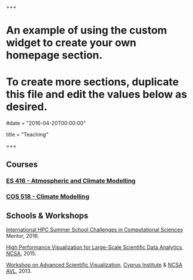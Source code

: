 +++
# An example of using the custom widget to create your own homepage section.
# To create more sections, duplicate this file and edit the values below as desired.

#date = "2016-04-20T00:00:00"

title = "Teaching"


+++

## Courses

### [ES 416 - Atmospheric and Climate Modelling](https://www.cyi.ac.cy/index.php/education/masters-programs/environmental-sciences/es-416-atmospheric-and-climate-modelling.html) 

### [COS 518 - Climate Modelling](https://www.cyi.ac.cy/index.php/education/phd-programs/computational-sciences/phd-cos-program-overview/cos-518-climate-modelling)

## Schools &amp; Workshops

[International HPC Summer School Challenges in Computational Sciences](http://ihpcss2016.hpc.fs.uni-lj.si) Mentor, 2016.

[High Performance Visualization for Large-Scale Scientific Data Analytics](https://bluewaters.ncsa.illinois.edu/visualization), [NCSA](http://www.ncsa.illinois.edu/), 2015.

[Workshop on Advanced Scientific Visualization](/post/advanced-scientific-visualization-workshop/), 
[Cyprus Institute](http://www.cyi.ac.cy) & [NCSA](http://www.ncsa.illinois.edu/) [AVL](http://avl.ncsa.illinois.edu/realworld-software/cyprus-visualization-workshop), 2013. 

